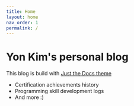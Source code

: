 ```yaml
---
title: Home
layout: home
nav_order: 1
permalink: /
---
```


# Yon Kim's personal blog 
This blog is build with [Just the Docs theme](https://just-the-docs.github.io/just-the-docs/)
- Certification achievements history
- Programming skill development logs
- And more :)

